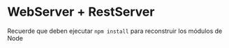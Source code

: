 # WebServer + RestServer

Recuerde que deben ejecutar ```npm install``` para reconstruir los módulos de Node